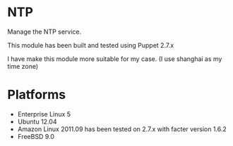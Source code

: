 # NTP #

Manage the NTP service.

This module has been built and tested using Puppet 2.7.x

I have make this module more suitable for my case. (I use shanghai as my time zone)

# Platforms #

 * Enterprise Linux 5
 * Ubuntu 12.04 
 * Amazon Linux 2011.09 has been tested on 2.7.x with facter version 1.6.2
 * FreeBSD 9.0
